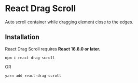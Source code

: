 # React Drag Scroll

Auto scroll container while dragging element close to the edges.

## Installation

React Drag Scroll requires **React 16.8.0 or later.**

```
npm i react-drag-scroll
```

OR

```
yarn add react-drag-scroll
```
